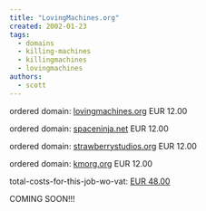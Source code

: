 ```yaml
---
title: "LovingMachines.org"
created: 2002-01-23
tags: 
  - domains
  - killing-machines
  - killingmachines
  - lovingmachines
authors: 
  - scott
---
```


ordered domain: [lovingmachines.org](http://www.lovingmachines.org/)  EUR 12.00

ordered domain: [spaceninja.net](http://www.spaceninja.net/)   EUR 12.00

ordered domain: [strawberrystudios.org](http://www.strawberrystudios.org/)  EUR 12.00

ordered domain: [kmorg.org](http://www.kmorg.org/)        EUR 12.00

total-costs-for-this-job-wo-vat: [EUR 48.00](http://www.wsj.com/public/resources/documents/euro-converter.htm)

COMING SOON!!!
